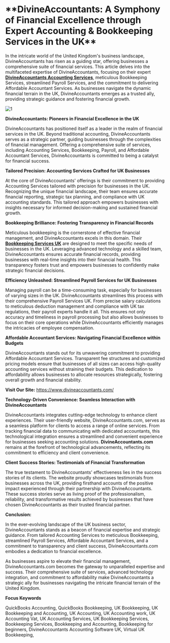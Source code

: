 <h1>**DivineAccountants: A Symphony of Financial Excellence through Expert Accounting & Bookkeeping Services in the UK**</h1>

In the intricate world of the United Kingdom's business landscape, DivineAccountants has risen as a guiding star, offering businesses a comprehensive suite of financial services. This article delves into the multifaceted expertise of DivineAccountants, focusing on their expert [**DivineAccountants Accounting Services**](https://www.divineaccountants.com/), meticulous Bookkeeping Services, streamlined Payroll Services, and the commitment to delivering Affordable Accountant Services. As businesses navigate the dynamic financial terrain in the UK, DivineAccountants emerges as a trusted ally, providing strategic guidance and fostering financial growth.


![1](https://github.com/rayyan66677/UK-Accounting-Services/assets/161864176/30526a59-dd3f-46b6-abba-5d6c24cddf40)


**DivineAccountants: Pioneers in Financial Excellence in the UK**

DivineAccountants has positioned itself as a leader in the realm of financial services in the UK. Beyond traditional accounting, DivineAccountants serves as a strategic partner, guiding businesses through the complexities of financial management. Offering a comprehensive suite of services, including Accounting Services, Bookkeeping, Payroll, and Affordable Accountant Services, DivineAccountants is committed to being a catalyst for financial success.


**Tailored Precision: Accounting Services Crafted for UK Businesses**

At the core of DivineAccountants' offerings is their commitment to providing Accounting Services tailored with precision for businesses in the UK. Recognizing the unique financial landscape, their team ensures accurate financial reporting, strategic tax planning, and compliance with UK accounting standards. This tailored approach empowers businesses with insights necessary for informed decision-making and sustained financial growth.


**Bookkeeping Brilliance: Fostering Transparency in Financial Records**

Meticulous bookkeeping is the cornerstone of effective financial management, and DivineAccountants excels in this domain. Their [**Bookkeeping Services UK**](https://www.divineaccountants.com/services) are designed to meet the specific needs of businesses in the UK. Leveraging advanced technology and a skilled team, DivineAccountants ensures accurate financial records, providing businesses with real-time insights into their financial health. This transparency fosters trust and empowers businesses to confidently make strategic financial decisions.


**Efficiency Unleashed: Streamlined Payroll Services for UK Businesses**

Managing payroll can be a time-consuming task, especially for businesses of varying sizes in the UK. DivineAccountants streamlines this process with their comprehensive Payroll Services UK. From precise salary calculations to meticulous deduction management and compliance with UK tax regulations, their payroll experts handle it all. This ensures not only accuracy and timeliness in payroll processing but also allows businesses to focus on their core operations while DivineAccountants efficiently manages the intricacies of employee compensation.


**Affordable Accountant Services: Navigating Financial Excellence within Budgets**

DivineAccountants stands out for its unwavering commitment to providing Affordable Accountant Services. Transparent fee structures and customized pricing models ensure that businesses of all sizes can access high-quality accounting services without straining their budgets. This dedication to affordability allows businesses to allocate resources strategically, fostering overall growth and financial stability.


**Visit Our Site:** https://www.divineaccountants.com/


**Technology-Driven Convenience: Seamless Interaction with DivineAccountants**

DivineAccountants integrates cutting-edge technology to enhance client experiences. Their user-friendly website, DivineAccountants.com, serves as a seamless platform for clients to access a range of online services. From tracking financial data to communicating with dedicated accountants, this technological integration ensures a streamlined and convenient experience for businesses seeking accounting solutions. **DivineAccountants.com** remains at the forefront of technological advancements, reflecting its commitment to efficiency and client convenience.



**Client Success Stories: Testimonials of Financial Transformation**

The true testament to DivineAccountants' effectiveness lies in the success stories of its clients. The website proudly showcases testimonials from businesses across the UK, providing firsthand accounts of the positive impact experienced through their partnership with DivineAccountants. These success stories serve as living proof of the professionalism, reliability, and transformative results achieved by businesses that have chosen DivineAccountants as their trusted financial partner.


**Conclusion:**

In the ever-evolving landscape of the UK business sector, DivineAccountants stands as a beacon of financial expertise and strategic guidance. From tailored Accounting Services to meticulous Bookkeeping, streamlined Payroll Services, Affordable Accountant Services, and a commitment to transparency and client success, DivineAccountants.com embodies a dedication to financial excellence.


As businesses aspire to elevate their financial management, DivineAccountants.com becomes the gateway to unparalleled expertise and success. Their comprehensive suite of services, advanced technology integration, and commitment to affordability make DivineAccountants a strategic ally for businesses navigating the intricate financial terrain of the United Kingdom.

**Focus Keywords**

QuickBooks Accounting, QuickBooks Bookkeeping, UK Bookkeeping, UK Bookkeeping and Accounting, UK Accounting, UK Accounting work, UK Accounting Vat, UK Accounting Services, UK Bookkeeping Services, Bookkeeping Services, Bookkeeping and Accounting, Bookkeeping for beginners, DivineAccountants Accounting Software UK, Virtual UK Bookkeeping,
